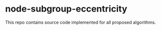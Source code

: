 # node-subgroup-eccentricity

This repo contains source code implemented for all proposed algorithms.
